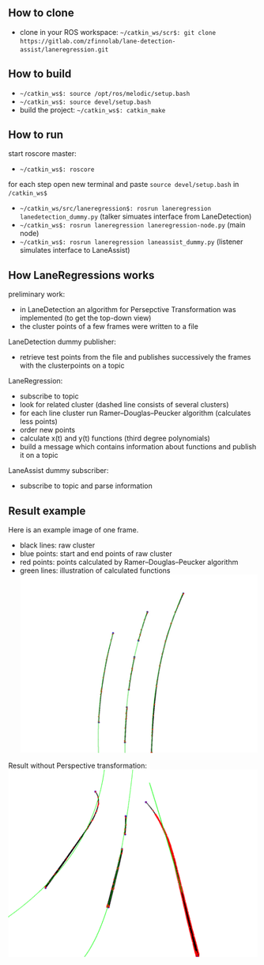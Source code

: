 ## How to clone
* clone in your ROS workspace: ``` ~/catkin_ws/scr$: git clone https://gitlab.com/zfinnolab/lane-detection-assist/laneregression.git ```

## How to build
* ``` ~/catkin_ws$: source /opt/ros/melodic/setup.bash ```
* ``` ~/catkin_ws$: source devel/setup.bash ```
* build the project: ``` ~/catkin_ws$: catkin_make ```

## How to run
start roscore master:
* ``` ~/catkin_ws$: roscore ```

for each step open new terminal and paste ``` source devel/setup.bash ``` in ``` /catkin_ws$ ```
* ``` ~/catkin_ws/src/laneregression$: rosrun laneregression lanedetection_dummy.py ``` (talker simuates interface from LaneDetection)
* ``` ~/catkin_ws$: rosrun laneregression laneregression-node.py ```  (main node)
* ``` ~/catkin_ws$: rosrun laneregression laneassist_dummy.py ``` (listener simulates interface to LaneAssist)


## How LaneRegressions works

preliminary work:
* in LaneDetection an algorithm for Persepctive Transformation was implemented (to get the top-down view)
* the cluster points of a few frames were written to a file

LaneDetection dummy publisher:
* retrieve test points from the file and publishes successively the frames with the clusterpoints on a topic

LaneRegression:
* subscribe to topic
* look for related cluster (dashed line consists of several clusters)
* for each line cluster run Ramer–Douglas–Peucker algorithm  (calculates less points)
* order new points
* calculate x(t) and y(t) functions (third degree polynomials)
* build a message which contains information about functions and publish it on a topic

LaneAssist dummy subscriber:
* subscribe to topic and parse information

## Result example
Here is an example image of one frame.
* black lines: raw cluster
* blue points: start and end points of raw cluster 
* red points: points calculated by Ramer–Douglas–Peucker algorithm
* green lines: illustration of calculated functions
![result](result.jpg)

Result without Perspective transformation:
![result](result_without_perspect_transf.png)

